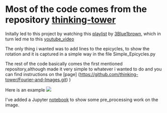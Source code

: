# Most of the code comes from the repository [thinking-tower](https://github.com/thinking-tower/Fourier-and-Images.git)

Initally led to this project by watching this [playlist](https://www.youtube.com/watch?v=p_di4Zn4wz4&list=PLZHQObOWTQDNPOjrT6KVlfJuKtYTftqH6) 
by [3Blue1brown](https://www.youtube.com/channel/UCYO_jab_esuFRV4b17AJtAw), which in turn led me to this 
[youtube_video](https://www.youtube.com/watch?v=qS4H6PEcCCA)

The only thing i wanted was to add lines to the epicycles, to show the rotation and it is captured in a simple way in the file Simple_Epicycles.py

The rest of the code basically comes the first mentioned repository,although made it very simple to whatever 
i wanted to do and you can find instructions on the [page] (https://github.com/thinking-tower/Fourier-and-Images.git)
)


Here is an example
![](https://github.com/Jason-George/Epicycles/blob/master/Examples_GIF/Lily.gif)

I've added a Jupyter [notebook](https://github.com/Jason-George/Epicycles/blob/master/Pre_Process.ipynb) to show some pre_processing work on the image.
